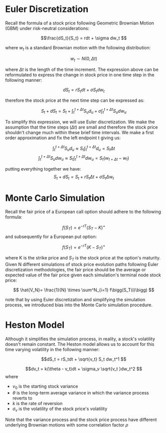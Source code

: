 # Euler Discretization

Recall the formula of a stock price following Geometric Brownian Motion (GBM) under risk-neutral considerations:

$$\frac{dS_t}{S_t} = rdt + \sigma dw_t $$

where $w_t$ is a standard Brownian motion with the following distribution:

$$w_t \sim N(0, \Delta t) $$

where $\Delta t$ is the length of the time increment. The expression above can be reformulated to express the change in stock price in one time step in the following manner:

$$dS_t = rS_tdt + \sigma S_tdw_t $$

therefore the stock price at the next time step can be expressed as:

$$S_t + dS_t =  S_t + \int_{t}^{t + \Delta t}{S_ud_u} + \sigma \int_{t}^{t + \Delta t}{S_udw_u} $$

To simplify this expression, we will use Euler discretization. We make the assumption that the time steps ($\Delta t$) are small and therefore the stock price shouldn't change much within these brief time intervals. We make a first order approximation and fix the left endpoint t giving us:

$$\int_{t}^{t + \Delta t}{S_ud_u} \approx S_t \int_{t}^{t + \Delta t}{d_u} = S_t \Delta t$$
$$\int_{t}^{t + \Delta t}{S_udw_u} \approx S_t \int_{t}^{t + \Delta t}{dw_u} = S_t(w_{t+\Delta t} -w_t)$$

putting everything together we have:
$$S_t + dS_t = S_t + rS_t\Delta t + \sigma S_t \Delta w_t $$

# Monte Carlo Simulation

Recall the fair price of a European call option should adhere to the following formula:

$$f(S_T) = e^{-r T} (S_T - K)^+$$
and subsequently for a European put option:

$$f(S_T) = e^{-r T} (K - S_T)^+$$

where K is the strike price and $S_T$ is the stock price at the option's maturity. Given N different simulations of stock price evolution paths following Euler discretization methodologies, the fair price should be the average or expected value of the fair price given each simulation's terminal node stock price:

$$ \hat{V_N}= \frac{1}{N} \times \sum^N_{i=1} f\bigg(S_T(i)\bigg)  $$

note that by using Euler discretization and simplifying the simulation process, we introduced bias into the Monte Carlo simulation procedure. 

# Heston Model

Although it simplifies the simulation process, in reality, a stock's volatility doesn't remain constant. The Heston model allows us to account for this time varying volatility in the following manner:

$$dS_t = rS_tdt + \sqrt{v_t} S_t dw_t^1 $$

$$dv_t = k(\theta - v_t)dt + \sigma_v \sqrt{v_t }dw_t^2 $$
where 

- $v_0$ is the starting stock variance
- $\theta$ is the long-term average variance in which the variance process reverts to
- $k$ is the rate of reversion
- $\sigma_v$ is the volatility of the stock price's volatility

Note that the variance process and the stock price process have different underlying Brownian motions with some correlation factor $\rho$

